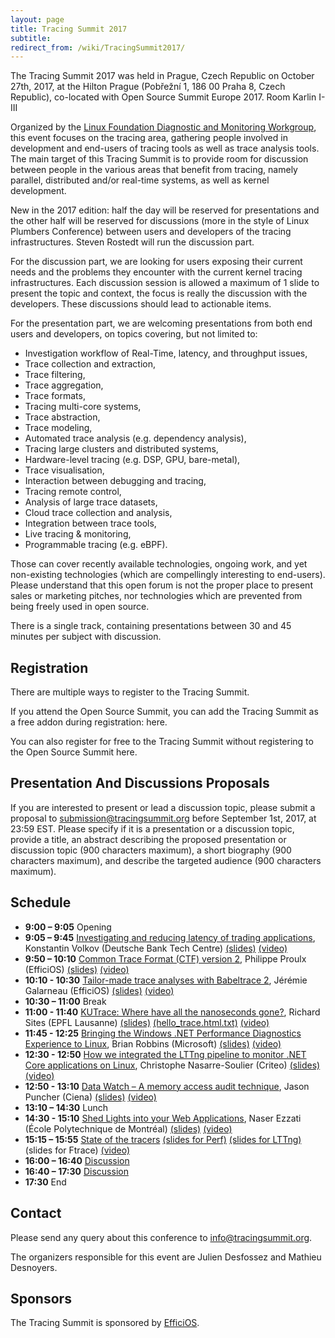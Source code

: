 ```yaml
---
layout: page
title: Tracing Summit 2017
subtitle: 
redirect_from: /wiki/TracingSummit2017/
---
```


The Tracing Summit 2017 was held in Prague, Czech Republic on October 27th, 2017, at the Hilton Prague (Pobřežní 1, 186 00 Praha 8, Czech Republic), co-located with Open Source Summit Europe 2017. Room Karlin I-III

Organized by the [Linux Foundation Diagnostic and Monitoring Workgroup](http://diamon.org), this event focuses on the tracing area, gathering people involved in development and end-users of tracing tools as well as trace analysis tools. The main target of this Tracing Summit is to provide room for discussion between people in the various areas that benefit from tracing, namely parallel, distributed and/or real-time systems, as well as kernel development.

New in the 2017 edition: half the day will be reserved for presentations and the other half will be reserved for discussions (more in the style of Linux Plumbers Conference) between users and developers of the tracing infrastructures. Steven Rostedt will run the discussion part.

For the discussion part, we are looking for users exposing their current needs and the problems they encounter with the current kernel tracing infrastructures. Each discussion session is allowed a maximum of 1 slide to present the topic and context, the focus is really the discussion with the developers. These discussions should lead to actionable items.

For the presentation part, we are welcoming presentations from both end users and developers, on topics covering, but not limited to:

* Investigation workflow of Real-Time, latency, and throughput issues,
* Trace collection and extraction,
* Trace filtering,
* Trace aggregation,
* Trace formats,
* Tracing multi-core systems,
* Trace abstraction,
* Trace modeling,
* Automated trace analysis (e.g. dependency analysis),
* Tracing large clusters and distributed systems,
* Hardware-level tracing (e.g. DSP, GPU, bare-metal),
* Trace visualisation,
* Interaction between debugging and tracing,
* Tracing remote control,
* Analysis of large trace datasets,
* Cloud trace collection and analysis,
* Integration between trace tools,
* Live tracing & monitoring,
* Programmable tracing (e.g. eBPF).

Those can cover recently available technologies, ongoing work, and yet non-existing technologies (which are compellingly interesting to end-users). Please understand that this open forum is not the proper place to present sales or marketing pitches, nor technologies which are prevented from being freely used in open source.

There is a single track, containing presentations between 30 and 45 minutes per subject with discussion.

## Registration
There are multiple ways to register to the Tracing Summit.

If you attend the Open Source Summit, you can add the Tracing Summit as a free addon during registration: here.

You can also register for free to the Tracing Summit without registering to the Open Source Summit here.

## Presentation And Discussions Proposals
If you are interested to present or lead a discussion topic, please submit a proposal to submission@tracingsummit.org before September 1st, 2017, at 23:59 EST. Please specify if it is a presentation or a discussion topic, provide a title, an abstract describing the proposed presentation or discussion topic (900 characters maximum), a short biography (900 characters maximum), and describe the targeted audience (900 characters maximum).

## Schedule
* **9:00 – 9:05** Opening
* **9:05 – 9:45** [Investigating and reducing latency of trading applications](Trading), Konstantin Volkov (Deutsche Bank Tech Centre) [(slides)](files/TS17-trading.pdf) [(video)](https://www.youtube.com/watch?v=m8gig4BBGP0&index=1&list=PLuo4E47p5_7bfeZyYIyNYM-f-2tmr0neu) 
* **9:50 – 10:10** [Common Trace Format (CTF) version 2](CTF2), Philippe Proulx (EfficiOS) [(slides)](files/TS17-ctf2.pdf) [(video)](https://www.youtube.com/watch?v=m8gig4BBGP0&index=1&list=PLuo4E47p5_7bfeZyYIyNYM-f-2tmr0neu) 
* **10:10 - 10:30** [Tailor-made trace analyses with Babeltrace 2](BT2), Jérémie Galarneau (EfficiOS) [(slides)](files/TS17-bt2.pdf) [(video)](https://www.youtube.com/watch?v=8kyv0sQJh4s&list=PLuo4E47p5_7bfeZyYIyNYM-f-2tmr0neu&index=3)
* **10:30 – 11:00** Break
* **11:00 - 11:40** [KUTrace: Where have all the nanoseconds gone?](KUTrace), Richard Sites (EPFL Lausanne) [(slides)](files/TS17-kutrace.pdf) [(hello_trace.html.txt)](files/TS17-kutrace-hello_trace.html.txt) [(video)](https://www.youtube.com/watch?v=UYwWollxzAk&list=PLuo4E47p5_7bfeZyYIyNYM-f-2tmr0neu&index=4)
* **11:45 - 12:25** [Bringing the Windows .NET Performance Diagnostics Experience to Linux](DotNET), Brian Robbins (Microsoft) [(slides)](files/TS17-dotnet.pdf) [(video)](https://www.youtube.com/watch?v=_m2GsaVDQts&list=PLuo4E47p5_7bfeZyYIyNYM-f-2tmr0neu&index=5) 
* **12:30 - 12:50** [How we integrated the LTTng pipeline to monitor .NET Core applications on Linux](DotNETIntegration), Christophe Nasarre-Soulier (Criteo) [(slides)](files/TS17-dotnet-monitoring.pdf) [(video)](https://www.youtube.com/watch?v=pMl9RM9h2eg&list=PLuo4E47p5_7bfeZyYIyNYM-f-2tmr0neu&index=6)
* **12:50 - 13:10** [Data Watch – A memory access audit technique](DataWatch), Jason Puncher (Ciena) [(slides)](files/TS17-datawatch.pdf) [(video)](https://www.youtube.com/watch?v=YOV21yWCfVo&list=PLuo4E47p5_7bfeZyYIyNYM-f-2tmr0neu&index=7) 
* **13:10 – 14:30** Lunch
* **14:30 - 15:10** [Shed Lights into your Web Applications](Web), Naser Ezzati (École Polytechnique de Montréal) [(slides)](files/TS17-web.pdf) [(video)](https://www.youtube.com/watch?v=-86U5_P6GaI&index=8&list=PLuo4E47p5_7bfeZyYIyNYM-f-2tmr0neu)
* **15:15 – 15:55** [State of the tracers](SoT) [(slides for Perf)](files/TS17-state-perf.pdf) [(slides for LTTng)](files/TS17-state-lttng.pdf) (slides for Ftrace) [(video)](https://www.youtube.com/watch?v=hQoqYr8_cWo&list=PLuo4E47p5_7bfeZyYIyNYM-f-2tmr0neu&index=9)
* **16:00 – 16:40** [Discussion](Discussions)
* **16:40 – 17:30** [Discussion](Discussions)
* **17:30** End

## Contact
Please send any query about this conference to info@tracingsummit.org.

The organizers responsible for this event are Julien Desfossez and Mathieu Desnoyers.

## Sponsors
The Tracing Summit is sponsored by [EfficiOS](https://efficios.com).
